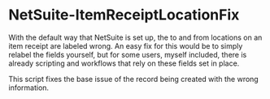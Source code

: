# NetSuite-ItemReceiptLocationFix
With the default way that NetSuite is set up, the to and from locations on an item receipt are labeled wrong. An easy fix for this would be to simply relabel the fields yourself, but for some users, myself included, there is already scripting and workflows that rely on these fields set in place. 

This script fixes the base issue of the record being created with the wrong information.
